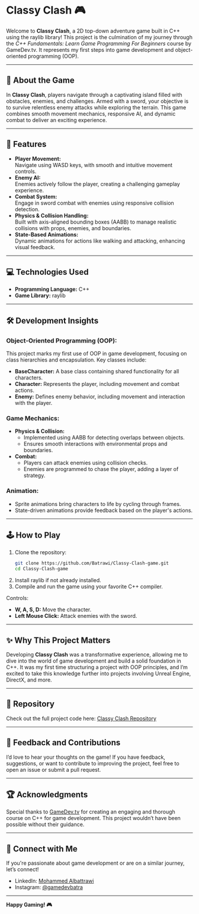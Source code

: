 
# Classy Clash 🎮  

Welcome to **Classy Clash**, a 2D top-down adventure game built in C++ using the raylib library! This project is the culmination of my journey through the *C++ Fundamentals: Learn Game Programming For Beginners* course by GameDev.tv. It represents my first steps into game development and object-oriented programming (OOP).

---

## 🚀 About the Game  

In **Classy Clash**, players navigate through a captivating island filled with obstacles, enemies, and challenges. Armed with a sword, your objective is to survive relentless enemy attacks while exploring the terrain. This game combines smooth movement mechanics, responsive AI, and dynamic combat to deliver an exciting experience.  

---

## 🎯 Features  

- **Player Movement:**  
   Navigate using WASD keys, with smooth and intuitive movement controls.  
- **Enemy AI:**  
   Enemies actively follow the player, creating a challenging gameplay experience.  
- **Combat System:**  
   Engage in sword combat with enemies using responsive collision detection.  
- **Physics & Collision Handling:**  
   Built with axis-aligned bounding boxes (AABB) to manage realistic collisions with props, enemies, and boundaries.  
- **State-Based Animations:**  
   Dynamic animations for actions like walking and attacking, enhancing visual feedback.  

---

## 💻 Technologies Used  

- **Programming Language:** C++  
- **Game Library:** raylib  

---

## 🛠️ Development Insights  

### **Object-Oriented Programming (OOP):**  
This project marks my first use of OOP in game development, focusing on class hierarchies and encapsulation. Key classes include:  
- **BaseCharacter:** A base class containing shared functionality for all characters.  
- **Character:** Represents the player, including movement and combat actions.  
- **Enemy:** Defines enemy behavior, including movement and interaction with the player.  

### **Game Mechanics:**  
- **Physics & Collision:**  
   - Implemented using AABB for detecting overlaps between objects.  
   - Ensures smooth interactions with environmental props and boundaries.  
- **Combat:**  
   - Players can attack enemies using collision checks.  
   - Enemies are programmed to chase the player, adding a layer of strategy.  

### **Animation:**  
- Sprite animations bring characters to life by cycling through frames.  
- State-driven animations provide feedback based on the player's actions.  

---

## 🕹️ How to Play  

1. Clone the repository:  
   ```bash
   git clone https://github.com/Batrawi/Classy-Clash-game.git
   cd Classy-Clash-game
   ```
2. Install raylib if not already installed.  
3. Compile and run the game using your favorite C++ compiler.  

Controls:  
- **W, A, S, D:** Move the character.  
- **Left Mouse Click:** Attack enemies with the sword.  

---

## ✨ Why This Project Matters  

Developing **Classy Clash** was a transformative experience, allowing me to dive into the world of game development and build a solid foundation in C++. It was my first time structuring a project with OOP principles, and I’m excited to take this knowledge further into projects involving Unreal Engine, DirectX, and more.

---

## 📂 Repository  

Check out the full project code here: [Classy Clash Repository](https://github.com/Batrawi/Classy-Clash-game)  

---

## 📢 Feedback and Contributions  

I’d love to hear your thoughts on the game! If you have feedback, suggestions, or want to contribute to improving the project, feel free to open an issue or submit a pull request.

---

## 🏆 Acknowledgments  

Special thanks to [GameDev.tv](https://www.gamedev.tv/) for creating an engaging and thorough course on C++ for game development. This project wouldn’t have been possible without their guidance.

---

## 🌟 Connect with Me  

If you're passionate about game development or are on a similar journey, let’s connect!  
- LinkedIn: [Mohammed Albattrawi](https://www.linkedin.com/in/mohammedalbatrawi/)  
- Instagram: [@gamedevbatra](https://instagram.com/gamedevbatra)  

---
**Happy Gaming! 🎮**
